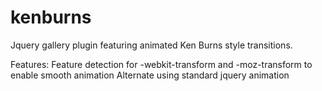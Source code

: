 kenburns
========

Jquery gallery plugin featuring animated Ken Burns style transitions. 


Features:
Feature detection for -webkit-transform and -moz-transform to enable smooth animation
Alternate using standard jquery animation
